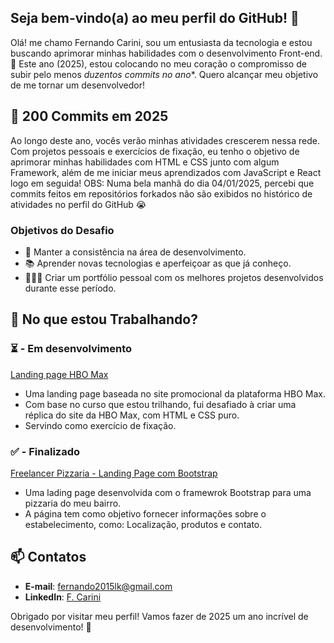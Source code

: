 ## Seja bem-vindo(a) ao meu perfil do GitHub! 👋

Olá! me chamo Fernando Carini, sou um entusiasta da tecnologia e estou buscando aprimorar minhas habilidades com o desenvolvimento Front-end.
🌟 Este ano (2025), estou colocando no meu coração o compromisso de subir pelo menos *duzentos commits no ano**. Quero alcançar meu objetivo de me tornar um desenvolvedor!

## 🚀 200 Commits em 2025
Ao longo deste ano, vocês verão minhas atividades crescerem nessa rede. Com projetos pessoais e exercícios de fixação, eu tenho o objetivo de aprimorar minhas habilidades com HTML e CSS junto com algum Framework, além de me iniciar meus aprendizados com JavaScript e React logo em seguida!
OBS: Numa bela manhã do dia 04/01/2025, percebi que commits feitos em repositórios forkados não são exibidos no histórico de atividades no perfil do GitHub 😭

### Objetivos do Desafio
- 🔄 Manter a consistência na área de desenvolvimento.
- 📚 Aprender novas tecnologias e aperfeiçoar as que já conheço.
- 👨🏻‍🎓 Criar um portfólio pessoal com os melhores projetos desenvolvidos durante esse período.

## 🌱 No que estou Trabalhando?

### ⏳ - Em desenvolvimento
[Landing page HBO Max](https://github.com/fscarini/hbomax)
- Uma landing page baseada no site promocional da plataforma HBO Max.
- Com base no curso que estou trilhando, fui desafiado à criar uma réplica do site da HBO Max, com HTML e CSS puro.
- Servindo como exercício de fixação.

### ✅ - Finalizado
[Freelancer Pizzaria - Landing Page com Bootstrap](https://github.com/fscarini/bootstrap-pizzaria)
- Uma lading page desenvolvida com o framewrok Bootstrap para uma pizzaria do meu bairro.
- A página tem como objetivo fornecer informações sobre o estabelecimento, como: Localização, produtos e contato.


## 📫 Contatos
- **E-mail**: [fernando2015lk@gmail.com](mailto:fernando2015lk@gmail.com)
- **LinkedIn**: [F. Carini](https://www.linkedin.com/in/fscarini/)

Obrigado por visitar meu perfil! Vamos fazer de 2025 um ano incrível de desenvolvimento! 🎉

<!---
fscarini/fscarini is a ✨ special ✨ repository because its `README.md` (this file) appears on your GitHub profile.
You can click the Preview link to take a look at your changes.
--->

